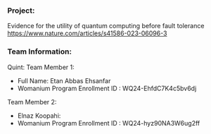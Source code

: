 ### Project:
Evidence for the utility of quantum computing before fault tolerance
https://www.nature.com/articles/s41586-023-06096-3

### Team Information:
Quint:
Team Member 1:
 - Full Name: Etan Abbas Ehsanfar
 - Womanium Program Enrollment ID : WQ24-EhfdC7K4c5bv6dj


Team Member 2:
 - Elnaz Koopahi: 
 - Womanium Program Enrollment ID : WQ24-hyz90NA3W6ug2ff
